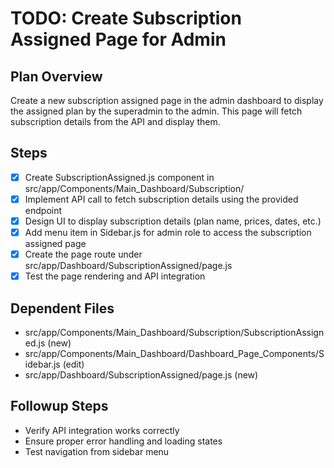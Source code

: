 # TODO: Create Subscription Assigned Page for Admin

## Plan Overview
Create a new subscription assigned page in the admin dashboard to display the assigned plan by the superadmin to the admin. This page will fetch subscription details from the API and display them.

## Steps
- [x] Create SubscriptionAssigned.js component in src/app/Components/Main_Dashboard/Subscription/
- [x] Implement API call to fetch subscription details using the provided endpoint
- [x] Design UI to display subscription details (plan name, prices, dates, etc.)
- [x] Add menu item in Sidebar.js for admin role to access the subscription assigned page
- [x] Create the page route under src/app/Dashboard/SubscriptionAssigned/page.js
- [x] Test the page rendering and API integration

## Dependent Files
- src/app/Components/Main_Dashboard/Subscription/SubscriptionAssigned.js (new)
- src/app/Components/Main_Dashboard/Dashboard_Page_Components/Sidebar.js (edit)
- src/app/Dashboard/SubscriptionAssigned/page.js (new)

## Followup Steps
- Verify API integration works correctly
- Ensure proper error handling and loading states
- Test navigation from sidebar menu
